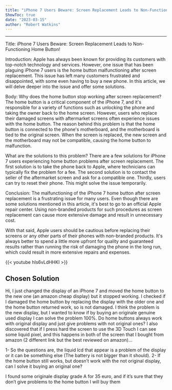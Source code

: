 ```yaml
---
title: "iPhone 7 Users Beware: Screen Replacement Leads to Non-Functioning Home Button!"
ShowToc: true 
date: "2023-03-15"
author: "Robert Watkins"
---
```

*****
Title: iPhone 7 Users Beware: Screen Replacement Leads to Non-Functioning Home Button!

Introduction:
Apple has always been known for providing its customers with top-notch technology and services. However, one issue that has been plaguing iPhone 7 users is the home button malfunctioning after screen replacement. This issue has left many customers frustrated and disappointed, with some even having to buy a new phone. In this article, we will delve deeper into the issue and offer some solutions.

Body:
Why does the home button stop working after screen replacement?
The home button is a critical component of the iPhone 7, and it's responsible for a variety of functions such as unlocking the phone and taking the owner back to the home screen. However, users who replace their damaged screens with aftermarket screens often experience issues with the home button. The reason behind this problem is that the home button is connected to the phone's motherboard, and the motherboard is tied to the original screen. When the screen is replaced, the new screen and the motherboard may not be compatible, causing the home button to malfunction.

What are the solutions to this problem?
There are a few solutions for iPhone 7 users experiencing home button problems after screen replacement. The first solution is to take the phone back to Apple, where technicians can typically fix the problem for a fee. The second solution is to contact the seller of the aftermarket screen and ask for a compatible one. Thirdly, users can try to reset their phone. This might solve the issue temporarily.

Conclusion:
The malfunctioning of the iPhone 7 home button after screen replacement is a frustrating issue for many users. Even though there are some solutions mentioned in this article, it's best to go to an official Apple repair center. Using non-branded products for such procedures as screen replacement can cause more extensive damage and result in unnecessary cost.

With that said, Apple users should be cautious before replacing their screens or any other parts of their phones with non-branded products. It's always better to spend a little more upfront for quality and guaranteed results rather than running the risk of damaging the phone in the long run, which could result in more extensive repairs and expenses.

{{< youtube hIs6vLdHHKI >}} 



## Chosen Solution
 Hi, I just changed the display of an iPhone 7 and moved the home button to the new one (an amazon cheap display) but it stopped working.
I checked if I damaged the home button by replacing the display with the older one and the home button returned work, so is not damaged.
I think the problem is the new display, but I wanted to know if by buying an originale genuine used display I can solve the problem 100%. Do home buttons always work with original display and just give problems with not original ones?
I also discovered that if I press hard the screen to use the 3D Touch I can see some liquid pixel, and this happens in both of the screen that I bought from amazon (2 different link but the best reviewed on amazon)…

1- So the questions are, the liquid lcd that appear is a problem of the display or it can be something else (The battery is not bigger than it should).
2- If the home button still works, but doesn’t work with the not original display, can I solve it buying an original one?

 I found some originale display grade A for 35 euro, and if it’s sure that they don’t give problems to the home button I will buy them





